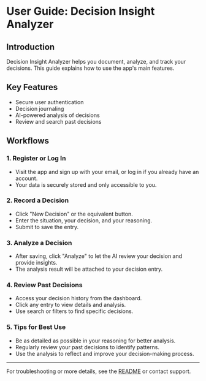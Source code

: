 # User Guide: Decision Insight Analyzer

## Introduction
Decision Insight Analyzer helps you document, analyze, and track your decisions. This guide explains how to use the app's main features.

## Key Features
- Secure user authentication
- Decision journaling
- AI-powered analysis of decisions
- Review and search past decisions

## Workflows

### 1. Register or Log In
- Visit the app and sign up with your email, or log in if you already have an account.
- Your data is securely stored and only accessible to you.

### 2. Record a Decision
- Click "New Decision" or the equivalent button.
- Enter the situation, your decision, and your reasoning.
- Submit to save the entry.

### 3. Analyze a Decision
- After saving, click "Analyze" to let the AI review your decision and provide insights.
- The analysis result will be attached to your decision entry.

### 4. Review Past Decisions
- Access your decision history from the dashboard.
- Click any entry to view details and analysis.
- Use search or filters to find specific decisions.

### 5. Tips for Best Use
- Be as detailed as possible in your reasoning for better analysis.
- Regularly review your past decisions to identify patterns.
- Use the analysis to reflect and improve your decision-making process.

---
For troubleshooting or more details, see the [README](../README.md) or contact support. 